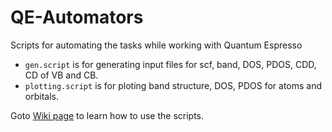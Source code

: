 # QE-Automators
Scripts for automating the tasks while working with Quantum Espresso
* `gen.script` is for generating input files for scf, band, DOS, PDOS, CDD, CD of VB and CB.
* `plotting.script` is for ploting band structure, DOS, PDOS for atoms and orbitals.

Goto [Wiki page](https://github.com/hn46/QE-Automators/wiki) to learn how to use the scripts.